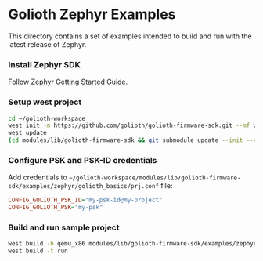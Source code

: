 # Golioth Zephyr Examples

This directory contains a set of examples intended to build and run with the latest release of
Zephyr.

### Install Zephyr SDK

Follow [Zephyr Getting Started Guide](https://docs.zephyrproject.org/latest/develop/getting_started/).

### Setup west project

``` sh
cd ~/golioth-workspace
west init -m https://github.com/golioth/golioth-firmware-sdk.git --mf west-zephyr.yml
west update
(cd modules/lib/golioth-firmware-sdk && git submodule update --init --recursive)
```

### Configure PSK and PSK-ID credentials

Add credentials to ``~/golioth-workspace/modules/lib/golioth-firmware-sdk/examples/zephyr/golioth_basics/prj.conf``
file:

``` cfg
CONFIG_GOLIOTH_PSK_ID="my-psk-id@my-project"
CONFIG_GOLIOTH_PSK="my-psk"
```

### Build and run sample project

``` sh
west build -b qemu_x86 modules/lib/golioth-firmware-sdk/examples/zephyr/golioth_basics
west build -t run
```
